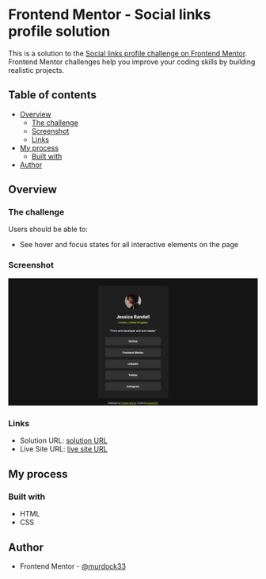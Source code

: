 # Frontend Mentor - Social links profile solution

This is a solution to the [Social links profile challenge on Frontend Mentor](https://www.frontendmentor.io/challenges/social-links-profile-UG32l9m6dQ). Frontend Mentor challenges help you improve your coding skills by building realistic projects.

## Table of contents

- [Overview](#overview)
  - [The challenge](#the-challenge)
  - [Screenshot](#screenshot)
  - [Links](#links)
- [My process](#my-process)
  - [Built with](#built-with)
- [Author](#author)

## Overview

### The challenge

Users should be able to:

- See hover and focus states for all interactive elements on the page

### Screenshot

![](./design/screenshot.png)

### Links

- Solution URL: [solution URL](https://www.frontendmentor.io/solutions/sociallinksprofile-iM0yab4WeT)
- Live Site URL: [live site URL](https://murdock33.github.io/social-links-profile-main/)

## My process

### Built with

- HTML
- CSS

## Author

- Frontend Mentor - [@murdock33](https://www.frontendmentor.io/profile/murdock33)
